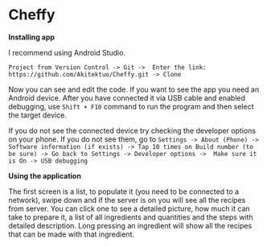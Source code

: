 # Cheffy

**Installing app**

I recommend using Android Studio.

`Project from Version Control -> Git -> 
Enter the link: https://github.com/Akitektuo/Cheffy.git -> Clone`

Now you can see and edit the code. If you want to see the app you need an Android device.
After you have connected it via USB cable and enabled debugging, use `Shift + F10` command
to run the program and then select the target device.

If you do not see the connected device try checking the developer options on your phone.
If you do not see them, go to `Settings -> About (Phone) -> Software information (if exists) ->
 Tap 10 times on Build number (to be sure) -> Go back to Settings -> Developer options -> 
 Make sure it is On -> USB debugging`

**Using the application**

The first screen is a list, to populate it (you need to be connected to a network),
swipe down and if the server is on you will see all the recipes from server.
You can click one to see a detailed picture, how much it can take to prepare it, a list of
 all ingredients and quantities and the steps with detailed description. Long pressing an ingredient
 will show all the recipes that can be made with that ingredient.
